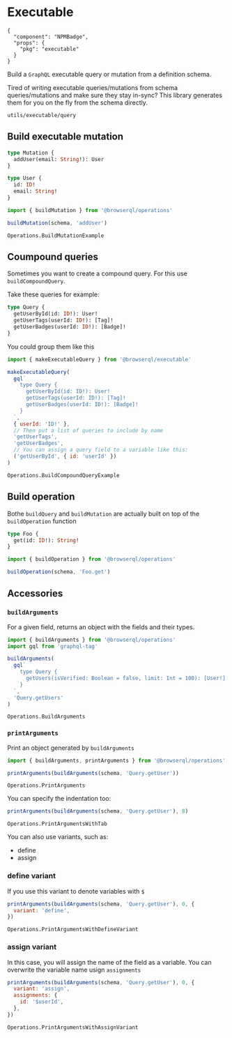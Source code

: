 # Executable

```component
{
  "component": "NPMBadge",
  "props": {
    "pkg": "executable"
  }
}
```

Build a `GraphQL` executable query or mutation from a definition schema.

Tired of writing executable queries/mutations from schema queries/mutations and make sure they stay in-sync? This library generates them for you on the fly from the schema directly.

```section-h3
utils/executable/query
```

## Build executable mutation

```graphql
type Mutation {
  addUser(email: String!): User
}

type User {
  id: ID!
  email: String!
}
```

```javascript
import { buildMutation } from '@browserql/operations'

buildMutation(schema, 'addUser')
```

```snapshot
Operations.BuildMutationExample
```

## Coumpound queries

Sometimes you want to create a compound query. For this use `buildCompoundQuery`.

Take these queries for example:

```graphql
type Query {
  getUserById(id: ID!): User!
  getUserTags(userId: ID!): [Tag]!
  getUserBadges(userId: ID!): [Badge]!
}
```

You could group them like this

```javascript
import { makeExecutableQuery } from '@browserql/executable'

makeExecutableQuery(
  gql`
    type Query {
      getUserById(id: ID!): User!
      getUserTags(userId: ID!): [Tag]!
      getUserBadges(userId: ID!): [Badge]!
    }
  `,
  { userId: 'ID!' },
  // Then put a list of queries to include by name
  'getUserTags',
  'getUserBadges',
  // You can assign a query field to a variable like this:
  ('getUserById', { id: 'userId' })
)
```

```snapshot
Operations.BuildCompoundQueryExample
```

## Build operation

Bothe `buildQuery` and `buildMutation` are actually built on top of the `buildOperation` function

```graphql
type Foo {
  get(id: ID!): String!
}
```

```javascript
import { buildOperation } from '@browserql/operations'

buildOperation(schema, 'Foo.get')
```

## Accessories

### `buildArguments`

For a given field, returns an object with the fields and their types.

```javascript
import { buildArguments } from '@browserql/operations'
import gql from 'graphql-tag'

buildArguments(
  gql`
    type Query {
      getUsers(isVerified: Boolean = false, limit: Int = 100): [User!]!
    }
  `,
  'Query.getUsers'
)
```

```snapshot
Operations.BuildArguments
```

### `printArguments`

Print an object generated by `buildArguments`

```javascript
import { buildArguments, printArguments } from '@browserql/operations'

printArguments(buildArguments(schema, 'Query.getUser'))
```

```snapshot
Operations.PrintArguments
```

You can specify the indentation too:

```javascript
printArguments(buildArguments(schema, 'Query.getUser'), 8)
```

```snapshot
Operations.PrintArgumentsWithTab
```

You can also use variants, such as:

- define
- assign

### define variant

If you use this variant to denote variables with `$`

```javascript
printArguments(buildArguments(schema, 'Query.getUser'), 0, {
  variant: 'define',
})
```

```snapshot
Operations.PrintArgumentsWithDefineVariant
```

### assign variant

In this case, you will assign the name of the field as a variable. You can overwrite the variable name usign `assignments`

```javascript
printArguments(buildArguments(schema, 'Query.getUser'), 0, {
  variant: 'assign',
  assignments: {
    id: '$userId',
  },
})
```

```snapshot
Operations.PrintArgumentsWithAssignVariant
```
